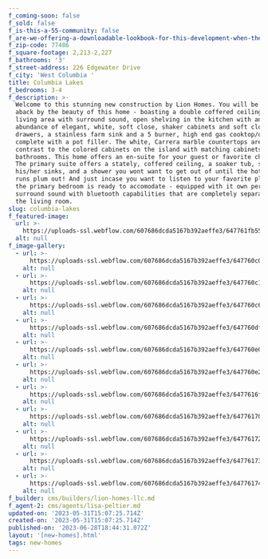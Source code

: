 ```yaml
---
f_coming-soon: false
f_sold: false
f_is-this-a-55-community: false
f_are-we-offering-a-downloadable-lookbook-for-this-development-when-they-submit-their-contact-info: false
f_zip-code: 77486
f_square-footage: 2,213-2,227
f_bathrooms: '3'
f_street-address: 226 Edgewater Drive
f_city: 'West Columbia '
title: Columbia Lakes
f_bedrooms: 3-4
f_description: >-
  Welcome to this stunning new construction by Lion Homes. You will be taken
  aback by the beauty of this home - boasting a double coffered ceiling in the
  living area with surround sound, open shelving in the kitchen with an
  abundance of elegant, white, soft close, shaker cabinets and soft close
  drawers, a stainless farm sink and a 5 burner, high end gas cooktop/oven
  complete with a pot filler. The white, Carrera marble countertops are a smart
  contrast to the colored cabinets on the island with matching cabinets in the
  bathrooms. This home offers an en-suite for your guest or favorite child ;).
  The primary suite offers a stately, coffered ceiling, a soaker tub, separate
  his/her sinks, and a shower you wont want to get out of until the hot water
  runs plum out! And just incase you want to listen to your favorite playlist,
  the primary bedroom is ready to accomodate - equipped with it own personal
  surround sound with bluetooth capabilities that are completely separate from
  the living room.
slug: columbia-lakes
f_featured-image:
  url: >-
    https://uploads-ssl.webflow.com/607686dcda5167b392aeffe3/647761fb55a3d4b07ea12ddf_20230525_113048.jpg
  alt: null
f_image-gallery:
  - url: >-
      https://uploads-ssl.webflow.com/607686dcda5167b392aeffe3/647760c0b9f801c00694cc50_Wood%20Haven%20Front%20Elevation%20(1).jpeg
    alt: null
  - url: >-
      https://uploads-ssl.webflow.com/607686dcda5167b392aeffe3/647760c1b9f801c00694cd3c_Forest%20Park%20Front%20Elevation%20(1).jpeg
    alt: null
  - url: >-
      https://uploads-ssl.webflow.com/607686dcda5167b392aeffe3/647760c697de084490b581a1_Twin%20Lakes%20Front%20Elevation%20(1).jpeg
    alt: null
  - url: >-
      https://uploads-ssl.webflow.com/607686dcda5167b392aeffe3/647760df2eb31d24269bb6b1_Twin%20Lakes%20Kitchen(1)%20(1).jpeg
    alt: null
  - url: >-
      https://uploads-ssl.webflow.com/607686dcda5167b392aeffe3/647760e090c737ffc08fa03d_Forest%20Park%20Living%20(2).jpeg
    alt: null
  - url: >-
      https://uploads-ssl.webflow.com/607686dcda5167b392aeffe3/647760e25c2ebb56952d658d_Twin%20Lakes%20Primary%20(2).jpeg
    alt: null
  - url: >-
      https://uploads-ssl.webflow.com/607686dcda5167b392aeffe3/6477616f18b61b6680376fca_Amherst%20Primary%20Bath%20(1).jpeg
    alt: null
  - url: >-
      https://uploads-ssl.webflow.com/607686dcda5167b392aeffe3/6477617065a05339717b28d2_Wood%20Haven%20Living%20(1).jpeg
    alt: null
  - url: >-
      https://uploads-ssl.webflow.com/607686dcda5167b392aeffe3/64776172e50338da899d5fdb_Amherst%20Primary%20(1).jpeg
    alt: null
  - url: >-
      https://uploads-ssl.webflow.com/607686dcda5167b392aeffe3/6477617384cdc76ff229897a_Amherst%20Living%20(1).jpeg
    alt: null
  - url: >-
      https://uploads-ssl.webflow.com/607686dcda5167b392aeffe3/64776174e50338da899d6184_Edgewater%20Living%20(1).jpeg
    alt: null
f_builder: cms/builders/lion-homes-llc.md
f_agent-2: cms/agents/lisa-peltier.md
updated-on: '2023-05-31T15:07:25.714Z'
created-on: '2023-05-31T15:07:25.714Z'
published-on: '2023-06-28T18:44:31.072Z'
layout: '[new-homes].html'
tags: new-homes
---
```



